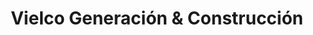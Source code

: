 ---
name: Vielco
title: Vielco Generación & Construcción
description: Instalamos toda la red de cámaras de vigilancia.
socialmedia:
  globe: 'https://www.vielco.com/chile/'
image: https://raw.githubusercontent.com/Admidata/Resources/master/Clients/vielco.jpg
---